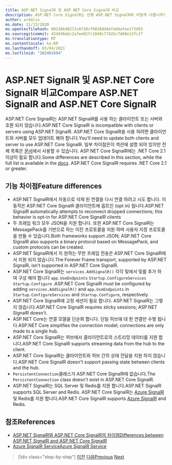 ```yaml
---
title: ASP.NET SignalR 및 ASP.NET Core SignalR 비교
description: ASP.NET Core SignalR는 선행 ASP.NET SignalR와 어떻게 다릅니까?
author: ardalis
ms.date: 11/13/2020
ms.openlocfilehash: 89236bd0272c8f20cf9838dddefeb9afee1f3d93
ms.sourcegitcommit: 42d436ebc2a7ee02fc1848c7742bc7d80e13fc2f
ms.translationtype: MT
ms.contentlocale: ko-KR
ms.lasthandoff: 03/04/2021
ms.locfileid: "102401694"
---
```

# <a name="compare-aspnet-signalr-and-aspnet-core-signalr"></a><span data-ttu-id="371bc-103">ASP.NET SignalR 및 ASP.NET Core SignalR 비교</span><span class="sxs-lookup"><span data-stu-id="371bc-103">Compare ASP.NET SignalR and ASP.NET Core SignalR</span></span>

<span data-ttu-id="371bc-104">ASP.NET Core SignalR는 ASP.NET SignalR를 사용 하는 클라이언트 또는 서버와 호환 되지 않습니다.</span><span class="sxs-lookup"><span data-stu-id="371bc-104">ASP.NET Core SignalR is incompatible with clients or servers using ASP.NET SignalR.</span></span> <span data-ttu-id="371bc-105">ASP.NET Core SignalR을 사용 하려면 클라이언트와 서버를 모두 업데이트 해야 합니다.</span><span class="sxs-lookup"><span data-stu-id="371bc-105">You'll need to update both clients and server to use ASP.NET Core SignalR.</span></span> <span data-ttu-id="371bc-106">일부 차이점은이 섹션에 설명 되어 있지만 전체 목록은 [문서](/aspnet/core/signalr/version-differences)에서 사용할 수 있습니다. ASP.NET Core SignalR에는 .NET Core 2.1 이상이 필요 합니다.</span><span class="sxs-lookup"><span data-stu-id="371bc-106">Some differences are described in this section, while the full list is available in the [docs](/aspnet/core/signalr/version-differences). ASP.NET Core SignalR requires .NET Core 2.1 or greater.</span></span>

## <a name="feature-differences"></a><span data-ttu-id="371bc-107">기능 차이점</span><span class="sxs-lookup"><span data-stu-id="371bc-107">Feature differences</span></span>

- <span data-ttu-id="371bc-108">ASP.NET SignalR에서 자동으로 삭제 된 연결을 다시 연결 하려고 시도 합니다. 이 동작은 ASP.NET Core SignalR 클라이언트에 옵트인 (opt in) 됩니다.</span><span class="sxs-lookup"><span data-stu-id="371bc-108">ASP.NET SignalR automatically attempts to reconnect dropped connections; this behavior is opt-in for ASP.NET Core SignalR clients</span></span>
- <span data-ttu-id="371bc-109">두 프레임 워크 모두 JSON을 지원 합니다. 또한 ASP.NET Core SignalR는 MessagePack를 기반으로 하는 이진 프로토콜을 지원 하며 사용자 지정 프로토콜을 만들 수 있습니다.</span><span class="sxs-lookup"><span data-stu-id="371bc-109">Both frameworks support JSON; ASP.NET Core SignalR also supports a binary protocol based on MessagePack, and custom protocols can be created.</span></span>
- <span data-ttu-id="371bc-110">ASP.NET SignalR에서 지 원하는 무한 프레임 전송은 ASP.NET Core SignalR에서 지원 되지 않습니다.</span><span class="sxs-lookup"><span data-stu-id="371bc-110">The Forever Frame transport, supported by ASP.NET SignalR, isn't supported in ASP.NET Core SignalR.</span></span>
- <span data-ttu-id="371bc-111">ASP.NET Core SignalR는 `services.AddSignalR()` 각각 및에서 및를 추가 하 여 구성 해야 합니다 `app.UseEndpoints` `Startup.ConfigureServices` `Startup.Configure` .</span><span class="sxs-lookup"><span data-stu-id="371bc-111">ASP.NET Core SignalR must be configured by adding `services.AddSignalR()` and `app.UseEndpoints` in `Startup.ConfigureServices` and `Startup.Configure`, respectively.</span></span>
- <span data-ttu-id="371bc-112">ASP.NET Core SignalR에 고정 세션이 필요 합니다. ASP.NET SignalR는 그렇지 않습니다.</span><span class="sxs-lookup"><span data-stu-id="371bc-112">ASP.NET Core SignalR requires sticky sessions; ASP.NET SignalR doesn't.</span></span>
- <span data-ttu-id="371bc-113">ASP.NET Core는 연결 모델을 단순화 합니다. 단일 허브에 대 한 연결만 수행 됩니다.</span><span class="sxs-lookup"><span data-stu-id="371bc-113">ASP.NET Core simplifies the connection model; connections are only made to a single hub.</span></span>
- <span data-ttu-id="371bc-114">ASP.NET Core SignalR는 허브에서 클라이언트로의 스트리밍 데이터를 지원 합니다.</span><span class="sxs-lookup"><span data-stu-id="371bc-114">ASP.NET Core SignalR supports streaming data from the hub to the client.</span></span>
- <span data-ttu-id="371bc-115">ASP.NET Core SignalR는 클라이언트와 허브 간의 상태 전달을 지원 하지 않습니다.</span><span class="sxs-lookup"><span data-stu-id="371bc-115">ASP.NET Core SignalR doesn't support passing state between clients and the hub.</span></span>
- <span data-ttu-id="371bc-116">`PersistentConnection`클래스가 ASP.NET Core SignalR에 없습니다.</span><span class="sxs-lookup"><span data-stu-id="371bc-116">The `PersistentConnection` class doesn't exist in ASP.NET Core SignalR.</span></span>
- <span data-ttu-id="371bc-117">ASP.NET SignalR는 SQL Server 및 Redis를 지원 합니다.</span><span class="sxs-lookup"><span data-stu-id="371bc-117">ASP.NET SignalR supports SQL Server and Redis.</span></span> <span data-ttu-id="371bc-118">ASP.NET Core SignalR는 [Azure SignalR](/azure/azure-signalr/) 및 Redis를 지원 합니다.</span><span class="sxs-lookup"><span data-stu-id="371bc-118">ASP.NET Core SignalR supports [Azure SignalR](/azure/azure-signalr/) and Redis.</span></span>

## <a name="references"></a><span data-ttu-id="371bc-119">참조</span><span class="sxs-lookup"><span data-stu-id="371bc-119">References</span></span>

- [<span data-ttu-id="371bc-120">ASP.NET SignalR와 ASP.NET Core SignalR의 차이점</span><span class="sxs-lookup"><span data-stu-id="371bc-120">Differences between ASP.NET SignalR and ASP.NET Core SignalR</span></span>](/aspnet/core/signalr/version-differences)
- [<span data-ttu-id="371bc-121">Azure SignalR Service</span><span class="sxs-lookup"><span data-stu-id="371bc-121">Azure SignalR Service</span></span>](/azure/azure-signalr/)

>[!div class="step-by-step"]
><span data-ttu-id="371bc-122">[이전](razor-differences.md)
>[다음](testing-differences.md)</span><span class="sxs-lookup"><span data-stu-id="371bc-122">[Previous](razor-differences.md)
[Next](testing-differences.md)</span></span>
